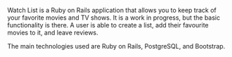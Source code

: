 Watch List is a Ruby on Rails application that allows you to keep track of your favorite movies and TV shows. It is a work in progress, but the basic functionality is there. A user is able to create a list, add their favourite movies to it, and leave reviews.

The main technologies used are Ruby on Rails, PostgreSQL, and Bootstrap.

